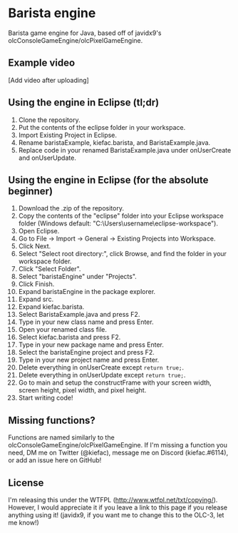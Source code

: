 # Barista engine
Barista game engine for Java, based off of javidx9's olcConsoleGameEngine/olcPixelGameEngine.

## Example video
[Add video after uploading]

## Using the engine in Eclipse (tl;dr)
1. Clone the repository.
2. Put the contents of the eclipse folder in your workspace.
3. Import Existing Project in Eclipse.
4. Rename baristaExample, kiefac.barista, and BaristaExample.java.
5. Replace code in your renamed BaristaExample.java under onUserCreate and onUserUpdate.

## Using the engine in Eclipse (for the absolute beginner)
1. Download the .zip of the repository.
2. Copy the contents of the "eclipse" folder into your Eclipse workspace folder (Windows default: "C:\Users\username\eclipse-workspace").
3. Open Eclipse.
4. Go to File -> Import -> General -> Existing Projects into Workspace.
5. Click Next. 
6. Select "Select root directory:", click Browse, and find the folder in your workspace folder.
7. Click "Select Folder".
8. Select "baristaEngine" under "Projects".
9. Click Finish.
10. Expand baristaEngine in the package explorer.
11. Expand src.
12. Expand kiefac.barista.
13. Select BaristaExample.java and press F2.
14. Type in your new class name and press Enter.
15. Open your renamed class file.
16. Select kiefac.barista and press F2.
17. Type in your new package name and press Enter.
18. Select the baristaEngine project and press F2.
19. Type in your new project name and press Enter.
20. Delete everything in onUserCreate except `return true;`.
21. Delete everything in onUserUpdate except `return true;`.
22. Go to main and setup the constructFrame with your screen width, screen height, pixel width, and pixel height.
23. Start writing code!

## Missing functions?
Functions are named similarly to the olcConsoleGameEngine/olcPixelGameEngine. If I'm missing a function you need, DM me on Twitter (@kiefac), message me on Discord (kiefac.#6114), or add an issue here on GitHub!

## License
I'm releasing this under the WTFPL (http://www.wtfpl.net/txt/copying/). However, I would appreciate it if you leave a link to this page if you release anything using it! (javidx9, if you want me to change this to the OLC-3, let me know!)
